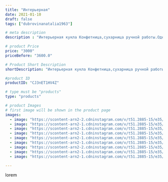 ```yaml
---
title: "Интерьерная"
date: 2021-01-10
draft: false
tags: ["dubrovinanatalia1963"]

# meta description
description : "Интерьерная кукла Конфетница,сухарница ручной работы.Одежда и салфетка съёмная."

# product Price
price: "3000"
priceBefore: "3600.0"

# Product Short Description
shortDescription: "Интерьерная кукла Конфетница,сухарница ручной работы.Одежда и салфетка съёмная."

#product ID
productID: "CJ3nET1HV4Z"

# type must be "products"
type: "products"

# product Images
# first image will be shown in the product page
images:
  - image: "https://scontent-arn2-2.cdninstagram.com/v/t51.2885-15/e35/137269089_110122004334161_7130256818556299506_n.jpg?_nc_ht=scontent-arn2-2.cdninstagram.com&_nc_cat=105&_nc_ohc=pklo21bpBcwAX8XK1V8&se=7&tp=1&oh=dbdf1a24e9cc0c39866091e45164a75a&oe=605DADFA&ig_cache_key=MjQ4MzYyNTUzNDY0NTIwOTU1NA%3D%3D.2"
  - image: "https://scontent-arn2-1.cdninstagram.com/v/t51.2885-15/e35/136725490_876452853130427_3130686536624625915_n.jpg?_nc_ht=scontent-arn2-1.cdninstagram.com&_nc_cat=111&_nc_ohc=HQo_euZEyS8AX8S5nhB&se=7&tp=1&oh=a385401339110542279c35373b8d156b&oe=6060F8F3&ig_cache_key=MjQ4MzYyNTUzNDYyMDE2MTI5Mg%3D%3D.2"
  - image: "https://scontent-arn2-1.cdninstagram.com/v/t51.2885-15/e35/137000194_243055830591626_5670231637634191676_n.jpg?_nc_ht=scontent-arn2-1.cdninstagram.com&_nc_cat=102&_nc_ohc=nq6PgKT9T-MAX88As0F&se=7&tp=1&oh=63fe6b81efb44eecb97c33de19557482&oe=605DFD50&ig_cache_key=MjQ4MzYyNTUzNDYzNjg2NTM3Mw%3D%3D.2"
  - image: "https://scontent-arn2-1.cdninstagram.com/v/t51.2885-15/e35/136950989_855051121982763_3526974212196268724_n.jpg?_nc_ht=scontent-arn2-1.cdninstagram.com&_nc_cat=103&_nc_ohc=TYaeFFxcPFkAX-WY5iK&se=7&tp=1&oh=83f75bcf7ceaa5ef7db30a5217cbf70a&oe=605F3E4B&ig_cache_key=MjQ4MzYyNTUzNDcwMzg3Nzk3NQ%3D%3D.2"
  - image: "https://scontent-arn2-1.cdninstagram.com/v/t51.2885-15/e35/136725487_554993888792565_591562054895438427_n.jpg?_nc_ht=scontent-arn2-1.cdninstagram.com&_nc_cat=109&_nc_ohc=GZBiVOV4_5IAX_loOID&se=7&tp=1&oh=cc33ddeef03d32de0e866906e03cca46&oe=605F336C&ig_cache_key=MjQ4MzYyNTUzNDY3ODY2MjMwOA%3D%3D.2"
  - image: "https://scontent-arn2-1.cdninstagram.com/v/t51.2885-15/e35/136683740_404630147425459_5342394471621826839_n.jpg?_nc_ht=scontent-arn2-1.cdninstagram.com&_nc_cat=107&_nc_ohc=Fj2jekaD3Z4AX-GcU8O&se=7&tp=1&oh=01ed3731ec571a7bd55df2a327d45cc8&oe=606191B1&ig_cache_key=MjQ4MzYyNTUzNDY2MjA1MjY2NA%3D%3D.2"
  - image: "https://scontent-arn2-2.cdninstagram.com/v/t51.2885-15/e35/136671880_166768875202716_2316339935396588019_n.jpg?_nc_ht=scontent-arn2-2.cdninstagram.com&_nc_cat=100&_nc_ohc=FFOfVipYHfUAX8ufmZy&se=7&tp=1&oh=7b3cdf131a97c53b6d4688b673b6afc6&oe=606119D9&ig_cache_key=MjQ4MzYyNTUzNDcxMjIwNDg5NQ%3D%3D.2"
  - image: "https://scontent-arn2-1.cdninstagram.com/v/t51.2885-15/e35/136686049_2790747951191446_2356576189579391903_n.jpg?_nc_ht=scontent-arn2-1.cdninstagram.com&_nc_cat=110&_nc_ohc=jql7a_FCTpwAX9K5IEj&se=7&tp=1&oh=6ac5a92038a4d8a154bf63342f57b8db&oe=606067F9&ig_cache_key=MjQ4MzYyNTUzNDY5NTYzMDEyNA%3D%3D.2"
  - image: "https://scontent-arn2-1.cdninstagram.com/v/t51.2885-15/e35/137643254_1928226413983749_7658554798576985293_n.jpg?_nc_ht=scontent-arn2-1.cdninstagram.com&_nc_cat=109&_nc_ohc=9x_IOB19e0cAX8Ve048&se=7&tp=1&oh=31174c07de184ece873171d0b3603656&oe=605E4CD9&ig_cache_key=MjQ4MzYyNTUzNDY4NzE0NTkxMg%3D%3D.2"

---
```

lorem
